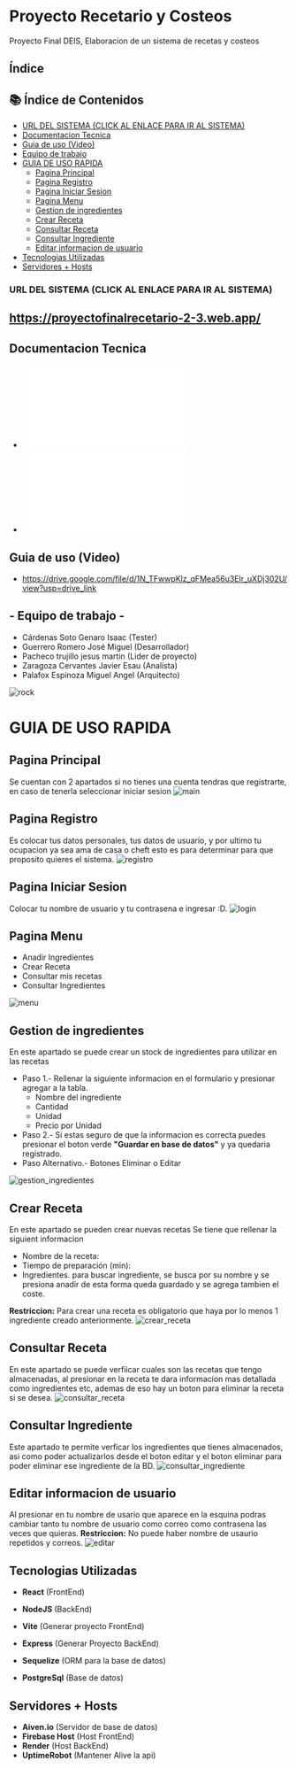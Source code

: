 # Proyecto Recetario y Costeos
Proyecto Final DEIS, Elaboracion de un sistema de recetas y costeos 

## Índice

## 📚 Índice de Contenidos

- [URL DEL SISTEMA (CLICK AL ENLACE PARA IR AL SISTEMA)](#url-del-sistema-click-al-enlace-para-ir-al-sistema)
- [Documentacion Tecnica](#documentacion-tecnica)
- [Guia de uso (Video)](#guia-de-uso-video)
- [Equipo de trabajo](#--equipo-de-trabajo--)
- [GUIA DE USO RAPIDA](#guia-de-uso-rapida)
  - [Pagina Principal](#pagina-principal)
  - [Pagina Registro](#pagina-registro)
  - [Pagina Iniciar Sesion](#pagina-iniciar-sesion)
  - [Pagina Menu](#pagina-menu)
  - [Gestion de ingredientes](#gestion-de-ingredientes)
  - [Crear Receta](#crear-receta)
  - [Consultar Receta](#consultar-receta)
  - [Consultar Ingrediente](#consultar-ingrediente)
  - [Editar informacion de usuario](#editar-informacion-de-usuario)
- [Tecnologias Utilizadas](#tecnologias-utilizadas)
- [Servidores + Hosts](#servidores--hosts)



### URL DEL SISTEMA (CLICK AL ENLACE PARA IR AL SISTEMA)
## https://proyectofinalrecetario-2-3.web.app/


## Documentacion Tecnica 
* ![Análisis del negocio casos de uso (⚠CLICK PARA VER PDF⚠)](imgs/casos_uso.pdf)
* ![Análisis del negocio proyecto (⚠CLICK PARA VER PDF⚠)](imgs/analisis.pdf)

## Guia de uso (Video)
* https://drive.google.com/file/d/1N_TFwwpKlz_qFMea56u3Elr_uXDj302U/view?usp=drive_link
  
## - Equipo de trabajo -
* Cárdenas Soto Genaro Isaac (Tester)
* Guerrero Romero José Miguel (Desarrollador)
* Pacheco trujillo jesus martin (Lider de proyecto)
* Zaragoza Cervantes Javier Esau (Analista)
* Palafox Espinoza Miguel Angel (Arquitecto)

![rock](imgs/rock.jpg)

# GUIA DE USO RAPIDA

## Pagina Principal
Se cuentan con 2 apartados si no tienes una cuenta tendras que registrarte, en caso de tenerla seleccionar iniciar sesion 
![main](imgs/main.jpg)

## Pagina Registro
Es colocar tus datos personales, tus datos de usuario, y por ultimo tu ocupacion ya sea ama de casa o cheft esto es para determinar para que proposito quieres el sistema. 
![registro](imgs/registro.jpg)

## Pagina Iniciar Sesion
Colocar tu nombre de usuario y tu contrasena e ingresar :D.
![login](imgs/login.jpg)

## Pagina Menu 
* Anadir Ingredientes 
* Crear Receta 
* Consultar mis recetas 
* Consultar Ingredientes

![menu](imgs/menu.jpg)

## Gestion de ingredientes
En este apartado se puede crear un stock de ingredientes para utilizar en las recetas
* Paso 1.- Rellenar la siguiente informacion en el formulario y presionar agregar a la tabla.
  * Nombre del ingrediente
  * Cantidad
  * Unidad
  * Precio por Unidad
* Paso 2.- Si estas seguro de que la informacion es correcta puedes presionar el boton verde **"Guardar en base de datos"** y ya quedaria registrado.
* Paso Alternativo.- Botones Eliminar o Editar

![gestion_ingredientes](imgs/gestion_ingredientes.jpg)

## Crear Receta
En este apartado se pueden crear nuevas recetas
Se tiene que rellenar la siguient informacion
  * Nombre de la receta:
  * Tiempo de preparación (min):
  * Ingredientes.
para buscar ingrediente, se busca por su nombre y se presiona anadir de esta forma queda guardado y se agrega tambien el coste.

**Restriccion:** Para crear una receta es obligatorio que haya  por lo menos 1 ingrediente creado anteriormente.
![crear_receta](imgs/crear_receta.jpg)

## Consultar Receta
En este apartado se puede verfiicar cuales son las recetas que tengo almacenadas, al presionar en la receta te dara informacion mas detallada como ingredientes etc, ademas de eso hay  un boton para eliminar la receta si se desea.
![consultar_receta](imgs/consultar_receta.jpg)

## Consultar Ingrediente 
Este apartado te permite verficar los ingredientes que tienes almacenados, asi como poder actualizarlos desde el boton editar y el boton eliminar para poder eliminar ese ingrediente de la BD.
![consultar_ingrediente](imgs/consultar_ingrediente.jpg)

## Editar informacion de usuario
Al presionar en tu nombre de usario que aparece en la esquina podras cambiar tanto tu nombre de usuario como correo como contrasena las veces que quieras.
**Restriccion:** No puede haber nombre de usaurio repetidos y correos.
![editar](imgs/editar.jpg)


## Tecnologias Utilizadas 

* **React** (FrontEnd)
* **NodeJS** (BackEnd)

* **Vite** (Generar proyecto FrontEnd)
* **Express** (Generar Proyecto BackEnd)
* **Sequelize** (ORM para la base de datos)
* **PostgreSql** (Base de datos)

## Servidores + Hosts
* **Aiven.io** (Servidor de base de datos)
* **Firebase Host** (Host FrontEnd)
* **Render** (Host BackEnd)
* **UptimeRobot** (Mantener Alive la api)
